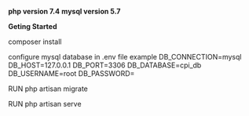 
**php version 7.4**
**mysql version 5.7**
 
**Geting Started**

  

composer install

configure mysql database in .env file
example
DB_CONNECTION=mysql
DB_HOST=127.0.0.1
DB_PORT=3306
DB_DATABASE=cpi_db
DB_USERNAME=root
DB_PASSWORD=

RUN php artisan migrate

RUN php artisan serve